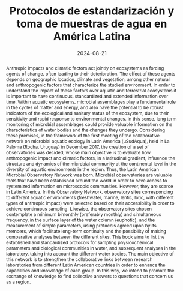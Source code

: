 ---
title: "Protocolos de estandarización y toma de muestras de agua en América Latina"

authors:
- Fermani P.
- Gerea M.
- Graziano M.
- Mateus-Barros E.
- Sabio y García C.
- Sánchez M. L.
- Bernal, C.
- Cassiano de Oliveira, I.
- de Azevedo Garcia, N.
- Espolau, G.
- Schiaffino R.
#author_notes:
- "Compilation"
- "Compilation & Translation"
- "Compilation"
- "Compilation & Translation"
- "Compilation"
- "Compilation"
- "Translation"
- "Translation"
- "Translation"
- "Translation"
- "Compilation"

date: "2024-08-21"
#doi: "https://doi.org/10.5281/zenodo.11066937"

# Schedule page publish date (NOT publication's date).
#publishDate: "2022-01-13"

# Publication type.
# Legend: 0 = Uncategorized; 1 = Conference paper; 2 = Journal article;
# 3 = Preprint / Working Paper; 4 = Report; 5 = Book; 6 = Book section;
# 7 = Thesis; 8 = Patent
publication_types: ["2"]

# Publication name and optional abbreviated publication name.
publication: "Zenodo"
publication_short: ""

abstract: Anthropic impacts and climatic factors act jointly on ecosystems as forcing agents of change, often leading to their deterioration. The effect of these agents depends on geographic location, climate and vegetation, among other natural and anthropogenic factors that characterize the studied environment. In order to understand the impact of these factors over aquatic and terrestrial ecosystems it is important to have continuous, standardized and extended information over time. Within aquatic ecosystems, microbial assemblages play a fundamental role in the cycles of matter and energy, and also have the potential to be robust indicators of the ecological and sanitary status of the ecosystem, due to their sensitivity and rapid response to environmental changes. In this sense, long term monitoring of microbial assemblages could provide valuable information on the characteristics of water bodies and the changes they undergo. Considering these premises, in the framework of the first meeting of the collaborative network on microbial aquatic ecology in Latin America (µSudAqua), held in La Paloma (Rocha, Uruguay) in December 2017, the creation of a set of observatories was decided, whose main objective is to evaluate how anthropogenic impact and climatic factors, in a latitudinal gradient, influence the structure and dynamics of the microbial community at the continental level in the diversity of aquatic environments in the region. Thus, the Latin American Microbial Observatory Network was born. Microbial observatories are valuable tools that have been established around the world in order to have access to systemized information on microscopic communities. However, they are scarce in Latin America. In this Observatory Network, observatory sites corresponding to different aquatic environments (freshwater, marine, lentic, lotic, with different types of anthropic impact) were selected based on their accessibility in order to achieve continuous sampling. Likewise, the observatory sites chosen contemplate a minimum bimonthly (preferably monthly) and simultaneous frequency, in the surface layer of the water column (euphotic), and the measurement of simple parameters, using protocols agreed upon by its members, which facilitate long-term continuity and the possibility of making comparative analyses between the different sites. This book aims to list the established and standardized protocols for sampling physicochemical parameters and biological communities in water, and subsequent analyses in the laboratory, taking into account the different water bodies. The main objective of this network is to strengthen the collaborative links between research laboratories from different Latin American countries in order to enhance the capabilities and knowledge of each group. In this way, we intend to promote the exchange of knowledge to find collective answers to questions that concern us as a region.

# Summary. An optional shortened abstract.


tags:
- Standardized Protocols
- Latin America
- Microbial Observatories

featured: false

# links:
# - name: ""
# url: ""
url_pdf: 'files/Fermani_et_al-2024-Protocolos de estandarización y toma de muestras de agua en América Latina.pdf'
url_code: ''
url_dataset: ''
#url_poster: ''
#url_project: ''
#url_slides: ''
#url_source: ''
#url_video: ''

# Featured image
# To use, add an image named `featured.jpg/png` to your page's folder. 
#image:
#  caption: 'Image credit: [**Unsplash**](https://unsplash.com/photos/jdD8gXaTZsc)'
#  focal_point: ""
#  preview_only: false

# Associated Projects (optional).
#   Associate this publication with one or more of your projects.
#   Simply enter your project's folder or file name without extension.
#   E.g. `internal-project` references `content/project/internal-project/index.md`.
#   Otherwise, set `projects: []`.
projects: []

# Slides (optional).
#   Associate this publication with Markdown slides.
#   Simply enter your slide deck's filename without extension.
#   E.g. `slides: "example"` references `content/slides/example/index.md`.
#   Otherwise, set `slides: ""`.
# slides: example
---